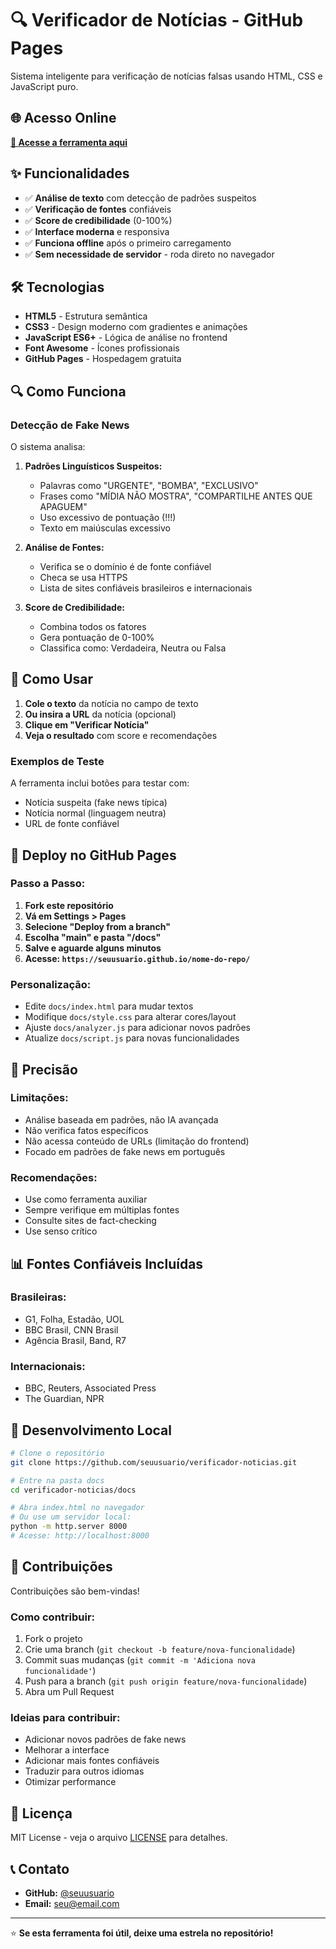 # 🔍 Verificador de Notícias - GitHub Pages

Sistema inteligente para verificação de notícias falsas usando HTML, CSS e JavaScript puro.

## 🌐 Acesso Online

**[🚀 Acesse a ferramenta aqui](https://tzdurolas.github.io/projeto-senac/)**

## ✨ Funcionalidades

- ✅ **Análise de texto** com detecção de padrões suspeitos
- ✅ **Verificação de fontes** confiáveis
- ✅ **Score de credibilidade** (0-100%)
- ✅ **Interface moderna** e responsiva
- ✅ **Funciona offline** após o primeiro carregamento
- ✅ **Sem necessidade de servidor** - roda direto no navegador

## 🛠️ Tecnologias

- **HTML5** - Estrutura semântica
- **CSS3** - Design moderno com gradientes e animações
- **JavaScript ES6+** - Lógica de análise no frontend
- **Font Awesome** - Ícones profissionais
- **GitHub Pages** - Hospedagem gratuita

## 🔍 Como Funciona

### Detecção de Fake News

O sistema analisa:

1. **Padrões Linguísticos Suspeitos:**
   - Palavras como "URGENTE", "BOMBA", "EXCLUSIVO"
   - Frases como "MÍDIA NÃO MOSTRA", "COMPARTILHE ANTES QUE APAGUEM"
   - Uso excessivo de pontuação (!!!)
   - Texto em maiúsculas excessivo

2. **Análise de Fontes:**
   - Verifica se o domínio é de fonte confiável
   - Checa se usa HTTPS
   - Lista de sites confiáveis brasileiros e internacionais

3. **Score de Credibilidade:**
   - Combina todos os fatores
   - Gera pontuação de 0-100%
   - Classifica como: Verdadeira, Neutra ou Falsa

## 📱 Como Usar

1. **Cole o texto** da notícia no campo de texto
2. **Ou insira a URL** da notícia (opcional)
3. **Clique em "Verificar Notícia"**
4. **Veja o resultado** com score e recomendações

### Exemplos de Teste

A ferramenta inclui botões para testar com:
- Notícia suspeita (fake news típica)
- Notícia normal (linguagem neutra)
- URL de fonte confiável

## 🚀 Deploy no GitHub Pages

### Passo a Passo:

1. **Fork este repositório**
2. **Vá em Settings > Pages**
3. **Selecione "Deploy from a branch"**
4. **Escolha "main" e pasta "/docs"**
5. **Salve e aguarde alguns minutos**
6. **Acesse: `https://seuusuario.github.io/nome-do-repo/`**

### Personalização:

- Edite `docs/index.html` para mudar textos
- Modifique `docs/style.css` para alterar cores/layout
- Ajuste `docs/analyzer.js` para adicionar novos padrões
- Atualize `docs/script.js` para novas funcionalidades

## 🎯 Precisão

### Limitações:
- Análise baseada em padrões, não IA avançada
- Não verifica fatos específicos
- Não acessa conteúdo de URLs (limitação do frontend)
- Focado em padrões de fake news em português

### Recomendações:
- Use como ferramenta auxiliar
- Sempre verifique em múltiplas fontes
- Consulte sites de fact-checking
- Use senso crítico

## 📊 Fontes Confiáveis Incluídas

### Brasileiras:
- G1, Folha, Estadão, UOL
- BBC Brasil, CNN Brasil
- Agência Brasil, Band, R7

### Internacionais:
- BBC, Reuters, Associated Press
- The Guardian, NPR

## 🔧 Desenvolvimento Local

```bash
# Clone o repositório
git clone https://github.com/seuusuario/verificador-noticias.git

# Entre na pasta docs
cd verificador-noticias/docs

# Abra index.html no navegador
# Ou use um servidor local:
python -m http.server 8000
# Acesse: http://localhost:8000
```

## 🤝 Contribuições

Contribuições são bem-vindas! 

### Como contribuir:
1. Fork o projeto
2. Crie uma branch (`git checkout -b feature/nova-funcionalidade`)
3. Commit suas mudanças (`git commit -m 'Adiciona nova funcionalidade'`)
4. Push para a branch (`git push origin feature/nova-funcionalidade`)
5. Abra um Pull Request

### Ideias para contribuir:
- Adicionar novos padrões de fake news
- Melhorar a interface
- Adicionar mais fontes confiáveis
- Traduzir para outros idiomas
- Otimizar performance

## 📄 Licença

MIT License - veja o arquivo [LICENSE](LICENSE) para detalhes.

## 📞 Contato

- **GitHub:** [@seuusuario](https://github.com/seuusuario)
- **Email:** seu@email.com

---

⭐ **Se esta ferramenta foi útil, deixe uma estrela no repositório!**
